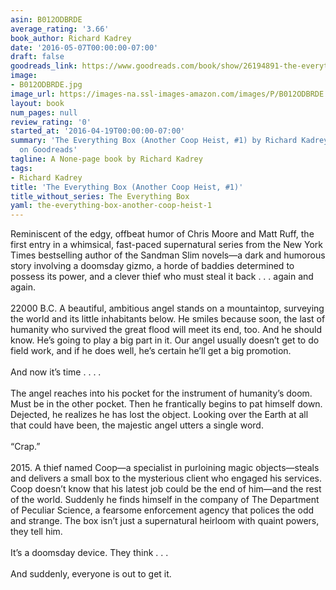 ```yaml
---
asin: B012ODBRDE
average_rating: '3.66'
book_author: Richard Kadrey
date: '2016-05-07T00:00:00-07:00'
draft: false
goodreads_link: https://www.goodreads.com/book/show/26194891-the-everything-box
image:
- B012ODBRDE.jpg
image_url: https://images-na.ssl-images-amazon.com/images/P/B012ODBRDE.01._SCLZZZZZZZ.jpg
layout: book
num_pages: null
review_rating: '0'
started_at: '2016-04-19T00:00:00-07:00'
summary: 'The Everything Box (Another Coop Heist, #1) by Richard Kadrey - rated 3.66/5
  on Goodreads'
tagline: A None-page book by Richard Kadrey
tags:
- Richard Kadrey
title: 'The Everything Box (Another Coop Heist, #1)'
title_without_series: The Everything Box
yaml: the-everything-box-another-coop-heist-1
---
```


Reminiscent of the edgy, offbeat humor of Chris Moore and Matt Ruff, the first entry in a whimsical, fast-paced supernatural series from the New York Times bestselling author of the Sandman Slim novels—a dark and humorous story involving a doomsday gizmo, a horde of baddies determined to possess its power, and a clever thief who must steal it back . . . again and again.<br /><br />22000 B.C. A beautiful, ambitious angel stands on a mountaintop, surveying the world and its little inhabitants below. He smiles because soon, the last of humanity who survived the great flood will meet its end, too. And he should know. He’s going to play a big part in it. Our angel usually doesn’t get to do field work, and if he does well, he’s certain he’ll get a big promotion.<br /><br />And now it’s time . . . .<br /><br />The angel reaches into his pocket for the instrument of humanity’s doom. Must be in the other pocket. Then he frantically begins to pat himself down. Dejected, he realizes he has lost the object. Looking over the Earth at all that could have been, the majestic angel utters a single word.<br /><br />“Crap.”<br /><br />2015. A thief named Coop—a specialist in purloining magic objects—steals and delivers a small box to the mysterious client who engaged his services. Coop doesn’t know that his latest job could be the end of him—and the rest of the world. Suddenly he finds himself in the company of The Department of Peculiar Science, a fearsome enforcement agency that polices the odd and strange. The box isn’t just a supernatural heirloom with quaint powers, they tell him.<br /><br />It’s a doomsday device. They think . . .<br /><br />And suddenly, everyone is out to get it.